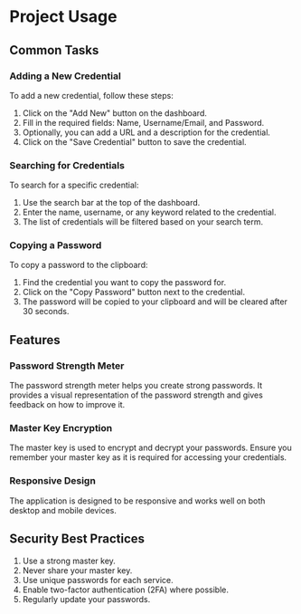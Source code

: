 # Project Usage

## Common Tasks

### Adding a New Credential

To add a new credential, follow these steps:

1. Click on the "Add New" button on the dashboard.
2. Fill in the required fields: Name, Username/Email, and Password.
3. Optionally, you can add a URL and a description for the credential.
4. Click on the "Save Credential" button to save the credential.

### Searching for Credentials

To search for a specific credential:

1. Use the search bar at the top of the dashboard.
2. Enter the name, username, or any keyword related to the credential.
3. The list of credentials will be filtered based on your search term.

### Copying a Password

To copy a password to the clipboard:

1. Find the credential you want to copy the password for.
2. Click on the "Copy Password" button next to the credential.
3. The password will be copied to your clipboard and will be cleared after 30 seconds.

## Features

### Password Strength Meter

The password strength meter helps you create strong passwords. It provides a visual representation of the password strength and gives feedback on how to improve it.

### Master Key Encryption

The master key is used to encrypt and decrypt your passwords. Ensure you remember your master key as it is required for accessing your credentials.

### Responsive Design

The application is designed to be responsive and works well on both desktop and mobile devices.

## Security Best Practices

1. Use a strong master key.
2. Never share your master key.
3. Use unique passwords for each service.
4. Enable two-factor authentication (2FA) where possible.
5. Regularly update your passwords.
